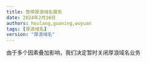 ```yaml
---
title: 暂停厚浪域名服务
date: 2024年2月16日
authors: houlang,guaning,wuyuan
tags: [厚浪域名]
version: "厚浪域名"
---
```

由于多个因素叠加影响，我们决定暂时关闭厚浪域名业务
